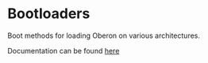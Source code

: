 # Bootloaders
Boot methods for loading Oberon on various architectures.

Documentation can be found [here](https://github.com/io-core/doc/core/Bootloaders)


